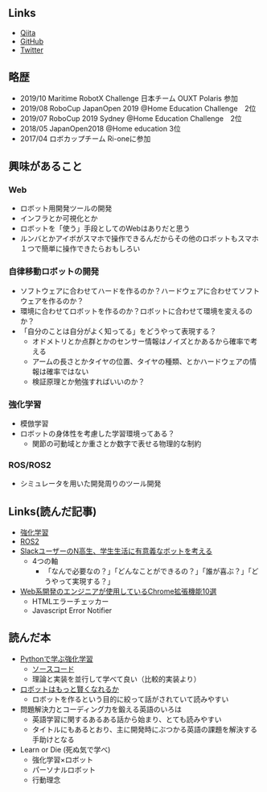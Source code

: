 ## Links
  - [Qiita](https://qiita.com/KN_Apple)
  - [GitHub](https://github.com/nakano16180)
  - [Twitter](https://twitter.com/newton112358)

## 略歴
  - 2019/10  Maritime RobotX Challenge 日本チーム OUXT Polaris 参加
  - 2019/08  RoboCup JapanOpen 2019 @Home Education Challenge　2位
  - 2019/07  RoboCup 2019 Sydney @Home Education Challenge　2位
  - 2018/05  JapanOpen2018 @Home education 3位
  - 2017/04  ロボカップチーム Ri-oneに参加

## 興味があること
### Web
  - ロボット用開発ツールの開発
  - インフラとか可視化とか
  - ロボットを「使う」手段としてのWebはありだと思う
  - ルンバとかアイボがスマホで操作できるんだからその他のロボットもスマホ１つで簡単に操作できたらおもしろい

### 自律移動ロボットの開発
  - ソフトウェアに合わせてハードを作るのか？ハードウェアに合わせてソフトウェアを作るのか？
  - 環境に合わせてロボットを作るのか？ロボットに合わせて環境を変えるのか？
  - 「自分のことは自分がよく知ってる」をどうやって表現する？
    - オドメトリとか点群とかのセンサー情報はノイズとかあるから確率で考える
    - アームの長さとかタイヤの位置、タイヤの種類、とかハードウェアの情報は確率ではない
    - 検証原理とか勉強すればいいのか？

### 強化学習
  - 模倣学習
  - ロボットの身体性を考慮した学習環境ってある？
    - 関節の可動域とか重さとか数字で表せる物理的な制約

### ROS/ROS2
  - シミュレータを用いた開発周りのツール開発

## Links(読んだ記事)
  - [強化学習](https://pira-nino.hatenablog.com/entry/reinforcement_learning_docs)
  - [ROS2](https://index.ros.org/doc/ros2/)
  - [SlackユーザーのN高生、学生生活に有意義なボットを考える](https://ascii.jp/elem/000/001/856/1856576/)
    - 4つの軸
      - 「なんで必要なの？」「どんなことができるの？」「誰が喜ぶ？」「どうやって実現する？」
  - [Web系開発のエンジニアが使用しているChrome拡張機能10選](https://note.com/yoshiketa/n/nbfd3aa03fcc0)
    - HTMLエラーチェッカー
    - Javascript Error Notifier

## 読んだ本
  - [Pythonで学ぶ強化学習](https://medium.com/programming-soda/python%E3%81%A7%E5%AD%A6%E3%81%B6%E5%BC%B7%E5%8C%96%E5%AD%A6%E7%BF%92-%E5%85%A5%E9%96%80%E3%81%8B%E3%82%89%E5%AE%9F%E8%B7%B5%E3%81%BE%E3%81%A7-%E3%82%92%E6%9B%B8%E3%81%8D%E3%81%BE%E3%81%97%E3%81%9F-e47da1d35d24)
    - [ソースコード](https://github.com/icoxfog417/baby-steps-of-rl-ja)
    - 理論と実装を並行して学べて良い（比較的実装より）
  - [ロボットはもっと賢くなれるか](https://note.com/morikita/n/n35901fa1dc25)
    - ロボットを作るという目的に絞って話がされていて読みやすい
  - 問題解決力とコーディング力を鍛える英語のいろは
    - 英語学習に関するあるある話から始まり、とても読みやすい
    - タイトルにもあるとおり、主に開発時にぶつかる英語の課題を解決する手助けとなる
  - Learn or Die (死ぬ気で学べ)
    - 強化学習×ロボット
    - パーソナルロボット
    - 行動理念
